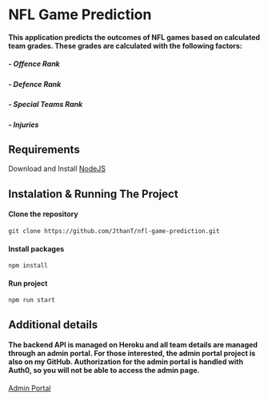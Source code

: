 # NFL Game Prediction

#### This application predicts the outcomes of NFL games based on calculated team grades. These grades are calculated with the following factors:
##### - Offence Rank
##### - Defence Rank
##### - Special Teams Rank
##### - Injuries

## Requirements

Download and Install [NodeJS](https://nodejs.org/en/download/)


## Instalation & Running The Project

#### Clone the repository 
```
git clone https://github.com/JthanT/nfl-game-prediction.git
```

#### Install packages
```
npm install 
```

#### Run project
```
npm run start 
```

## Additional details

#### The backend API is managed on Heroku and all team details are managed through an admin portal. For those interested, the admin portal project is also on my GitHub. Authorization for the admin portal is handled with Auth0, so you will not be able to access the admin page. 

[Admin Portal](https://github.com/JthanT/nfl-game-prediction-admin)